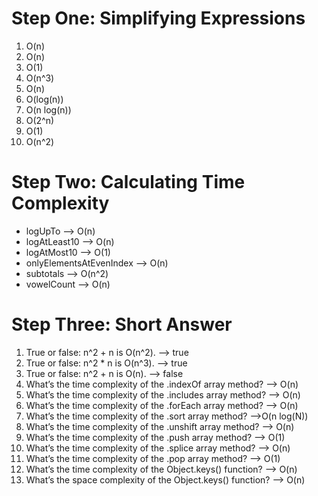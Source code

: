 # Step One: Simplifying Expressions

1. O(n)
2. O(n)
3. O(1)
4. O(n^3)
5. O(n)
6. O(log(n))
7. O(n log(n))
8. O(2^n)
9. O(1)
10. O(n^2)

# Step Two: Calculating Time Complexity

- logUpTo --> O(n)
- logAtLeast10 --> O(n)
- logAtMost10 --> O(1)
- onlyElementsAtEvenIndex --> O(n)
- subtotals --> O(n^2)
- vowelCount --> O(n)

# Step Three: Short Answer

1. True or false: n^2 + n is O(n^2). --> true
2. True or false: n^2 * n is O(n^3). --> true
3. True or false: n^2 + n is O(n). --> false
4. What’s the time complexity of the .indexOf array method? --> O(n)
5. What’s the time complexity of the .includes array method? --> O(n)
6. What’s the time complexity of the .forEach array method? --> O(n)
7. What’s the time complexity of the .sort array method? -->O(n log(N))
8. What’s the time complexity of the .unshift array method? --> O(n)
9. What’s the time complexity of the .push array method? --> O(1)
10. What’s the time complexity of the .splice array method? --> O(n)
11. What’s the time complexity of the .pop array method? --> O(1)
12. What’s the time complexity of the Object.keys() function? --> O(n)
13. What’s the space complexity of the Object.keys() function? --> O(n)
